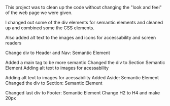 This project was to clean up the code without changing the "look and feel" of the web page we were given.

I changed out some of the div elements for semantic elements and cleaned up and combined some the CSS elements.

Also added alt text to the images and icons for accessability and screen readers


Change div to Header and Nav: Semantic Element


Added a main tag to be more semantic
Changed the div to Section Semantic Element
Adding alt text to images for acessability


Adding alt text to images for acessability
Added Aside: Semantic Element
Changed the div to Section: Semantic Element


Changed last div to Footer: Semantic Element
Change H2 to H4 and make 20px

